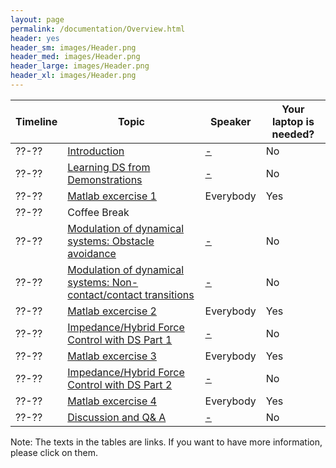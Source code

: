 ```yaml
---
layout: page
permalink: /documentation/Overview.html
header: yes
header_sm: images/Header.png
header_med: images/Header.png
header_large: images/Header.png
header_xl: images/Header.png
--- 	
```


<div class="limiter">
<div class="wrap-table100">
<div class="table100 ver3 m-b-110">
<table data-vertable="ver3">
<thead>
<tr class="row100 head">
<th class="column100 column1" data-column="column1">Timeline</th>
<th class="column100 column1" data-column="column2">Topic</th>
<th class="column100 column3" data-column="column3">Speaker</th>
<th class="column100 column4" data-column="column4">Your laptop is needed?</th>
</tr>
</thead>
<tbody>
<tr class="row100">
<td class="column100 column1" data-column="column1">??-??</td>
<td class="column100 column2" data-column="column2"> <a href="Introduction.html">Introduction</a> </td>
<td class="column100 column3" data-column="column3"><a href="about.html"> -</a></td>
<td class="column100 column4" data-column="column4">No</td>
</tr>

<tr class="row100">
<td class="column100 column1" data-column="column1">??-??</td>
<td class="column100 column2" data-column="column2">  <a href="Learning.html">Learning DS from Demonstrations</a> </td>
<td class="column100 column3" data-column="column3"><a href="about.html"> -</a></td>
<td class="column100 column4" data-column="column4">No</td>
</tr>

<tr class="row100">
<td class="column100 column1" data-column="column1">??-??</td>
<td class="column100 column2" data-column="column2"> <a href="Matlab_1.html">Matlab excercise 1</a>   </td>
<td class="column100 column3" data-column="column3">Everybody</td>
<td class="column100 column4" data-column="column4">Yes</td>
</tr>

<tr class="row100">
<td class="column100 column1" data-column="column1">??-??</td>
<td class="column100 column2" data-column="column2">Coffee Break</td>
<td class="column100 column3" data-column="column3"></td>
<td class="column100 column4" data-column="column4"></td>
</tr>

<tr class="row100">
<td class="column100 column1" data-column="column1">??-??</td>
<td class="column100 column2" data-column="column2"><a href="Modulation_obs.html">  Modulation of dynamical systems: Obstacle avoidance</a></td>
<td class="column100 column3" data-column="column3"><a href="about.html"> -</a></td>
<td class="column100 column4" data-column="column4">No</td>
</tr>

<tr class="row100">
<td class="column100 column1" data-column="column1">??-??</td>
<td class="column100 column2" data-column="column2"> <a href="Modulation_tran.html"> Modulation of dynamical systems: Non-contact/contact transitions</a> </td>
<td class="column100 column3" data-column="column3"><a href="about.html"> -</a></td>
<td class="column100 column4" data-column="column4">No</td>
</tr>


<tr class="row100">
<td class="column100 column1" data-column="column1">??-??</td>
<td class="column100 column2" data-column="column2"> <a href="Matlab_2.html">Matlab excercise 2</a>   </td>
<td class="column100 column3" data-column="column3">Everybody</td>
<td class="column100 column4" data-column="column4">Yes</td>
</tr>

<tr class="row100">
<td class="column100 column1" data-column="column1">??-??</td>
<td class="column100 column2" data-column="column2"><a href="Modulation_motion.html"> Impedance/Hybrid Force Control with DS Part 1</a>  </td>
<td class="column100 column3" data-column="column3"><a href="about.html"> -</a></td>
<td class="column100 column4" data-column="column4">No</td>
</tr>

<tr class="row100">
<td class="column100 column1" data-column="column1">??-??</td>
<td class="column100 column2" data-column="column2"><a href="Matlab_3.html">Matlab excercise 3</a>   </td>
<td class="column100 column3" data-column="column3">Everybody</td>
<td class="column100 column4" data-column="column4">Yes</td>
</tr>

<tr class="row100">
<td class="column100 column1" data-column="column1">??-??</td>
<td class="column100 column2" data-column="column2"><a href="Modulation_motion.html"> Impedance/Hybrid Force Control with DS Part 2</a>  </td>
<td class="column100 column3" data-column="column3"><a href="about.html"> -</a></td>
<td class="column100 column4" data-column="column4">No</td>
</tr>



<tr class="row100">
<td class="column100 column1" data-column="column1">??-??</td>
<td class="column100 column2" data-column="column2"><a href="Matlab_3.html">Matlab excercise 4</a>   </td>
<td class="column100 column3" data-column="column3">Everybody</td>
<td class="column100 column4" data-column="column4">Yes</td>
</tr>

<tr class="row100">
<td class="column100 column1" data-column="column1">??-??</td>
<td class="column100 column2" data-column="column2"><a href="Modulation_motion.html"> Discussion and Q&amp A</a>  </td>
<td class="column100 column3" data-column="column3"><a href="about.html"> -</a></td>
<td class="column100 column4" data-column="column4">No</td>
</tr>


</tbody>
</table>
</div>
</div>
</div>


Note: The texts in the tables are links. If you want to have more information, please click on them.

<!--===============================================================================================-->	
<script src="vendor/jquery/jquery-3.2.1.min.js"></script>
<!--===============================================================================================-->
<script src="vendor/bootstrap/js/popper.js"></script>
<script src="vendor/bootstrap/js/bootstrap.min.js"></script>
<!--===============================================================================================-->
<script src="vendor/select2/select2.min.js"></script>
<!--===============================================================================================-->
<script src="js/main.js"></script>